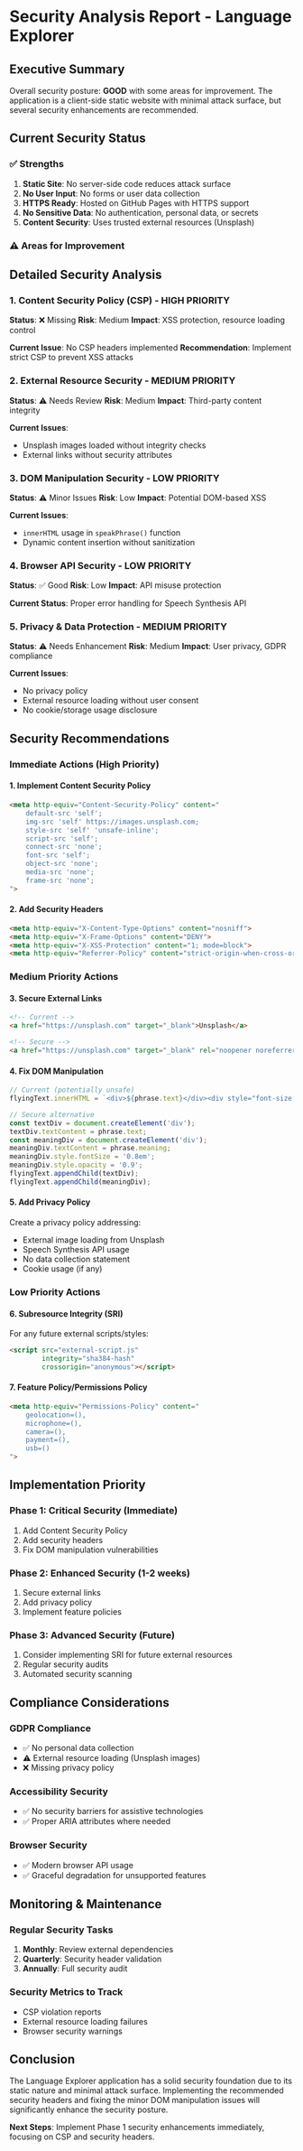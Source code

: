 # Security Analysis Report - Language Explorer

## Executive Summary
Overall security posture: **GOOD** with some areas for improvement.
The application is a client-side static website with minimal attack surface, but several security enhancements are recommended.

## Current Security Status

### ✅ Strengths
1. **Static Site**: No server-side code reduces attack surface
2. **No User Input**: No forms or user data collection
3. **HTTPS Ready**: Hosted on GitHub Pages with HTTPS support
4. **No Sensitive Data**: No authentication, personal data, or secrets
5. **Content Security**: Uses trusted external resources (Unsplash)

### ⚠️ Areas for Improvement

## Detailed Security Analysis

### 1. Content Security Policy (CSP) - HIGH PRIORITY
**Status**: ❌ Missing
**Risk**: Medium
**Impact**: XSS protection, resource loading control

**Current Issue**: No CSP headers implemented
**Recommendation**: Implement strict CSP to prevent XSS attacks

### 2. External Resource Security - MEDIUM PRIORITY
**Status**: ⚠️ Needs Review
**Risk**: Medium
**Impact**: Third-party content integrity

**Current Issues**:
- Unsplash images loaded without integrity checks
- External links without security attributes

### 3. DOM Manipulation Security - LOW PRIORITY
**Status**: ⚠️ Minor Issues
**Risk**: Low
**Impact**: Potential DOM-based XSS

**Current Issues**:
- `innerHTML` usage in `speakPhrase()` function
- Dynamic content insertion without sanitization

### 4. Browser API Security - LOW PRIORITY
**Status**: ✅ Good
**Risk**: Low
**Impact**: API misuse protection

**Current Status**: Proper error handling for Speech Synthesis API

### 5. Privacy & Data Protection - MEDIUM PRIORITY
**Status**: ⚠️ Needs Enhancement
**Risk**: Medium
**Impact**: User privacy, GDPR compliance

**Current Issues**:
- No privacy policy
- External resource loading without user consent
- No cookie/storage usage disclosure

## Security Recommendations

### Immediate Actions (High Priority)

#### 1. Implement Content Security Policy
```html
<meta http-equiv="Content-Security-Policy" content="
    default-src 'self';
    img-src 'self' https://images.unsplash.com;
    style-src 'self' 'unsafe-inline';
    script-src 'self';
    connect-src 'none';
    font-src 'self';
    object-src 'none';
    media-src 'none';
    frame-src 'none';
">
```

#### 2. Add Security Headers
```html
<meta http-equiv="X-Content-Type-Options" content="nosniff">
<meta http-equiv="X-Frame-Options" content="DENY">
<meta http-equiv="X-XSS-Protection" content="1; mode=block">
<meta http-equiv="Referrer-Policy" content="strict-origin-when-cross-origin">
```

### Medium Priority Actions

#### 3. Secure External Links
```html
<!-- Current -->
<a href="https://unsplash.com" target="_blank">Unsplash</a>

<!-- Secure -->
<a href="https://unsplash.com" target="_blank" rel="noopener noreferrer">Unsplash</a>
```

#### 4. Fix DOM Manipulation
```javascript
// Current (potentially unsafe)
flyingText.innerHTML = `<div>${phrase.text}</div><div style="font-size: 0.8em; opacity: 0.9;">${phrase.meaning}</div>`;

// Secure alternative
const textDiv = document.createElement('div');
textDiv.textContent = phrase.text;
const meaningDiv = document.createElement('div');
meaningDiv.textContent = phrase.meaning;
meaningDiv.style.fontSize = '0.8em';
meaningDiv.style.opacity = '0.9';
flyingText.appendChild(textDiv);
flyingText.appendChild(meaningDiv);
```

#### 5. Add Privacy Policy
Create a privacy policy addressing:
- External image loading from Unsplash
- Speech Synthesis API usage
- No data collection statement
- Cookie usage (if any)

### Low Priority Actions

#### 6. Subresource Integrity (SRI)
For any future external scripts/styles:
```html
<script src="external-script.js" 
        integrity="sha384-hash" 
        crossorigin="anonymous"></script>
```

#### 7. Feature Policy/Permissions Policy
```html
<meta http-equiv="Permissions-Policy" content="
    geolocation=(),
    microphone=(),
    camera=(),
    payment=(),
    usb=()
">
```

## Implementation Priority

### Phase 1: Critical Security (Immediate)
1. Add Content Security Policy
2. Add security headers
3. Fix DOM manipulation vulnerabilities

### Phase 2: Enhanced Security (1-2 weeks)
1. Secure external links
2. Add privacy policy
3. Implement feature policies

### Phase 3: Advanced Security (Future)
1. Consider implementing SRI for future external resources
2. Regular security audits
3. Automated security scanning

## Compliance Considerations

### GDPR Compliance
- ✅ No personal data collection
- ⚠️ External resource loading (Unsplash images)
- ❌ Missing privacy policy

### Accessibility Security
- ✅ No security barriers for assistive technologies
- ✅ Proper ARIA attributes where needed

### Browser Security
- ✅ Modern browser API usage
- ✅ Graceful degradation for unsupported features

## Monitoring & Maintenance

### Regular Security Tasks
1. **Monthly**: Review external dependencies
2. **Quarterly**: Security header validation
3. **Annually**: Full security audit

### Security Metrics to Track
- CSP violation reports
- External resource loading failures
- Browser security warnings

## Conclusion

The Language Explorer application has a solid security foundation due to its static nature and minimal attack surface. Implementing the recommended security headers and fixing the minor DOM manipulation issues will significantly enhance the security posture.

**Next Steps**: Implement Phase 1 security enhancements immediately, focusing on CSP and security headers.